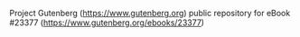 Project Gutenberg (https://www.gutenberg.org) public repository for eBook #23377 (https://www.gutenberg.org/ebooks/23377)
